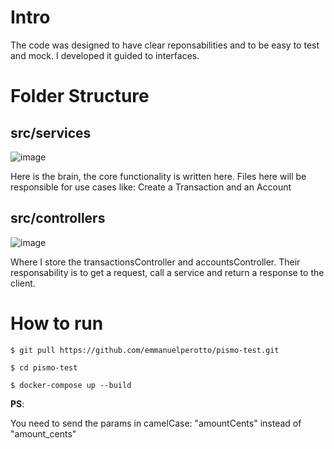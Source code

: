 # Intro

The code was designed to have clear reponsabilities and to be easy to test and mock. I developed it guided to interfaces.

# Folder Structure

## **src/services**
![image]()

Here is the brain, the core functionality is written here. Files here will be responsible for use cases like: Create a Transaction and an Account

## **src/controllers**
![image]()

Where I store the transactionsController and accountsController. Their responsability is to get a request, call a service and return a response to the client.


# How to run

```
$ git pull https://github.com/emmanuelperotto/pismo-test.git
```

```
$ cd pismo-test
```

```
$ docker-compose up --build
```

**PS**:

You need to send the params in camelCase: "amountCents" instead of "amount_cents"
